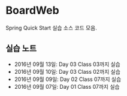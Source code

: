 BoardWeb
=======
Spring Quick Start 실습 소스 코드 모음.

실습 노트
-----------
* 2016년 09월 13일: Day 03 Class 03까지 실습
* 2016년 09월 10일: Day 03 Class 02까지 실습
* 2016년 09월 09일: Day 02 Class 07까지 실습
* 2016년 09월 07일: Day 01 Class 07까지 실습

